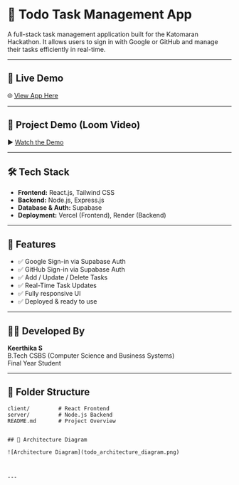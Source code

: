 # 📝 Todo Task Management App

A full-stack task management application built for the Katomaran Hackathon. It allows users to sign in with Google or GitHub and manage their tasks efficiently in real-time.

---

## 🚀 Live Demo

🌐 [View App Here](https://t-o-d-o.lovable.app)

---

## 🎥 Project Demo (Loom Video)

▶️ [Watch the Demo](https://www.loom.com/share/348203a22b924b4ca3ada5fa5d3f11b4?sid=4bb8e67d-8fa7-4d89-a640-1ed58880b949)

---

## 🛠️ Tech Stack

- **Frontend:** React.js, Tailwind CSS
- **Backend:** Node.js, Express.js
- **Database & Auth:** Supabase
- **Deployment:** Vercel (Frontend), Render (Backend)

---

## 🔐 Features

- ✅ Google Sign-in via Supabase Auth
- ✅ GitHub Sign-in via Supabase Auth
- ✅ Add / Update / Delete Tasks
- ✅ Real-Time Task Updates
- ✅ Fully responsive UI
- ✅ Deployed & ready to use

---

## 👩‍💻 Developed By

**Keerthika S**  
B.Tech CSBS (Computer Science and Business Systems)  
Final Year Student

---

## 📁 Folder Structure

```plaintext
client/         # React Frontend
server/         # Node.js Backend
README.md       # Project Overview


## 🧩 Architecture Diagram

![Architecture Diagram](todo_architecture_diagram.png)



---
